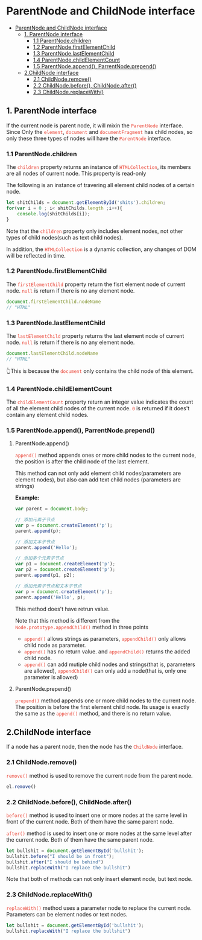 # ParentNode and ChildNode interface

- [ParentNode and ChildNode interface](#parentnode-and-childnode-interface)
  - [1. ParentNode interface](#1-parentnode-interface)
    - [1.1 ParentNode.children](#11-parentnodechildren)
    - [1.2 ParentNode.firstElementChild](#12-parentnodefirstelementchild)
    - [1.3 ParentNode.lastElementChild](#13-parentnodelastelementchild)
    - [1.4 ParentNode.childElementCount](#14-parentnodechildelementcount)
    - [1.5 ParentNode.append(), ParrentNode.prepend()](#15-parentnodeappend-parrentnodeprepend)
  - [2.ChildNode interface](#2childnode-interface)
    - [2.1 ChildNode.remove()](#21-childnoderemove)
    - [2.2 ChildNode.before(), ChildNode.after()](#22-childnodebefore-childnodeafter)
    - [2.3 ChildNode.replaceWith()](#23-childnodereplacewith)

## 1. ParentNode interface

If the current node is parent node, it will mixin the <code style="color:#ea4335">ParentNode</code> interface. Since Only the <code style="color:#ea4335">element</code>, <code style="color:#ea4335">document</code> and <code style="color:#ea4335">documentFragment</code> has child nodes, so only these three types of nodes will have the <code style="color:#ea4335">ParentNode</code> interface.

### 1.1 ParentNode.children

The <code style="color:#ea4335">children</code> property returns an instance of <code style="color:#ea4335">HTMLCollection</code>, its members are all nodes of current node. This property is read-only

The following is an instance of travering all element child nodes of a certain node.

```js
let shitChilds = document.getElementById('shits').children;
for(var i = 0 ; i< shitChilds.length ;i++){
    console.log(shitChilds[i]);
}
```

Note that the <code style="color:#ea4335">children</code> property only includes element nodes, not other types of child nodes(such as text child nodes).

In addition, the <code style="color:#ea4335">HTMLCollection</code> is a dynamic collection, any changes of DOM will be reflected in time.

### 1.2 ParentNode.firstElementChild

The <code style="color:#ea4335">firstElementChild</code> property return the fisrt element node of current node. <code style="color:#ea4335">null</code> is return if there is no any element node.

```js
document.firstElementChild.nodeName
// "HTML"
```

### 1.3 ParentNode.lastElementChild

The <code style="color:#ea4335">lastElementChild</code> property returns the last element node of current node. <code style="color:#ea4335">null</code> is return if there is no any element node.

```js
document.lastElementChild.nodeName
// "HTML"
```

👆This is because the <code style="color:#ea4335">document</code> only contains the child node of this element.

### 1.4 ParentNode.childElementCount

The <code style="color:#ea4335">childElementCount</code> property return an integer value indicates the count of all the element child nodes of the current node. <code style="color:#ea4335">0</code> is returned if it does't contain any element child nodes.

### 1.5 ParentNode.append(), ParrentNode.prepend()

1. ParentNode.append()

    <code style="color:#ea4335">append()</code> method appends ones or more child nodes to the current node, the position is after the child node of the last element.

    This method can not only add element child nodes(parameters are element nodes), but also can add text child nodes (parameters are strings)

    **Example:**

    ```js
    var parent = document.body;

    // 添加元素子节点
    var p = document.createElement('p');
    parent.append(p);

    // 添加文本子节点
    parent.append('Hello');

    // 添加多个元素子节点
    var p1 = document.createElement('p');
    var p2 = document.createElement('p');
    parent.append(p1, p2);

    // 添加元素子节点和文本子节点
    var p = document.createElement('p');
    parent.append('Hello', p);
    ```

    This method does't have retrun value.

    Note that this method is different from the <code style="color:#ea4335">Node.prototype.appendChild()</code> method in three points

    - <code style="color:#ea4335">append()</code> allows strings as parameters, <code style="color:#ea4335">appendChild()</code> only allows child node as parameter.
    - <code style="color:#ea4335">append()</code> has no return value. and <code style="color:#ea4335">appendChild()</code> returns the added child node.
    - <code style="color:#ea4335">append()</code> can add mutiple child nodes and strings(that is, parameters are allowed), <code style="color:#ea4335">appendChild()</code> can only add a node(that is, only one parameter is allowed)

2. ParentNode.prepend()

    <code style="color:#ea4335">prepend()</code> method appends one or more child nodes to the current node. The position is before the first element child node. Its usage is exactly the same as the <code style="color:#ea4335">append()</code> method, and there is no return value.

## 2.ChildNode interface

If a node has a parent node, then the node has the <code style="color:#ea4335">ChildNode</code> interface.

### 2.1 ChildNode.remove()

<code style="color:#ea4335">remove()</code> method is used to remove the current node from the parent node.

```js
el.remove()
```

### 2.2 ChildNode.before(), ChildNode.after()

<code style="color:#ea4335">before()</code> method is used to insert one or more nodes at the same level in front of the current node. Both of them have the same parent node.

<code style="color:#ea4335">after()</code> method is used to insert one or more nodes at the same level after the current node. Both of them have the same parent node.

```js
let bullshit = document.getElementById('bullshit');
bullshit.before("I should be in front");
bullshit.after("I should be behind")
bullshit.replaceWith("I replace the bullshit")
```

Note that both of methods can not only insert element node, but text node.

### 2.3 ChildNode.replaceWith()

<code style="color:#ea4335">replaceWith()</code> method uses a parameter node to replace the current node. Parameters can be element nodes or text nodes.

```js
let bullshit = document.getElementById('bullshit');
bullshit.replaceWith("I replace the bullshit")
```
